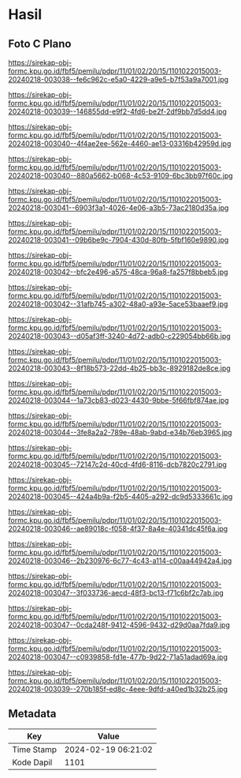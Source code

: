 # Hasil

## Foto C Plano

https://sirekap-obj-formc.kpu.go.id/fbf5/pemilu/pdpr/11/01/02/20/15/1101022015003-20240218-003038--fe6c962c-e5a0-4229-a9e5-b7f53a9a7001.jpg

https://sirekap-obj-formc.kpu.go.id/fbf5/pemilu/pdpr/11/01/02/20/15/1101022015003-20240218-003039--146855dd-e9f2-4fd6-be2f-2df9bb7d5dd4.jpg

https://sirekap-obj-formc.kpu.go.id/fbf5/pemilu/pdpr/11/01/02/20/15/1101022015003-20240218-003040--4f4ae2ee-562e-4460-ae13-03316b42959d.jpg

https://sirekap-obj-formc.kpu.go.id/fbf5/pemilu/pdpr/11/01/02/20/15/1101022015003-20240218-003040--880a5662-b068-4c53-9109-6bc3bb97f60c.jpg

https://sirekap-obj-formc.kpu.go.id/fbf5/pemilu/pdpr/11/01/02/20/15/1101022015003-20240218-003041--6903f3a1-4026-4e06-a3b5-73ac2180d35a.jpg

https://sirekap-obj-formc.kpu.go.id/fbf5/pemilu/pdpr/11/01/02/20/15/1101022015003-20240218-003041--09b6be9c-7904-430d-80fb-5fbf160e9890.jpg

https://sirekap-obj-formc.kpu.go.id/fbf5/pemilu/pdpr/11/01/02/20/15/1101022015003-20240218-003042--bfc2e496-a575-48ca-96a8-fa257f8bbeb5.jpg

https://sirekap-obj-formc.kpu.go.id/fbf5/pemilu/pdpr/11/01/02/20/15/1101022015003-20240218-003042--31afb745-a302-48a0-a93e-5ace53baaef9.jpg

https://sirekap-obj-formc.kpu.go.id/fbf5/pemilu/pdpr/11/01/02/20/15/1101022015003-20240218-003043--d05af3ff-3240-4d72-adb0-c229054bb66b.jpg

https://sirekap-obj-formc.kpu.go.id/fbf5/pemilu/pdpr/11/01/02/20/15/1101022015003-20240218-003043--8f18b573-22dd-4b25-bb3c-8929182de8ce.jpg

https://sirekap-obj-formc.kpu.go.id/fbf5/pemilu/pdpr/11/01/02/20/15/1101022015003-20240218-003044--1a73cb83-d023-4430-9bbe-5f66fbf874ae.jpg

https://sirekap-obj-formc.kpu.go.id/fbf5/pemilu/pdpr/11/01/02/20/15/1101022015003-20240218-003044--3fe8a2a2-789e-48ab-9abd-e34b76eb3965.jpg

https://sirekap-obj-formc.kpu.go.id/fbf5/pemilu/pdpr/11/01/02/20/15/1101022015003-20240218-003045--72147c2d-40cd-4fd6-8116-dcb7820c2791.jpg

https://sirekap-obj-formc.kpu.go.id/fbf5/pemilu/pdpr/11/01/02/20/15/1101022015003-20240218-003045--424a4b9a-f2b5-4405-a292-dc9d5333661c.jpg

https://sirekap-obj-formc.kpu.go.id/fbf5/pemilu/pdpr/11/01/02/20/15/1101022015003-20240218-003046--ae89018c-f058-4f37-8a4e-40341dc45f6a.jpg

https://sirekap-obj-formc.kpu.go.id/fbf5/pemilu/pdpr/11/01/02/20/15/1101022015003-20240218-003046--2b230976-6c77-4c43-a114-c00aa44942a4.jpg

https://sirekap-obj-formc.kpu.go.id/fbf5/pemilu/pdpr/11/01/02/20/15/1101022015003-20240218-003047--3f033736-aecd-48f3-bc13-f71c6bf2c7ab.jpg

https://sirekap-obj-formc.kpu.go.id/fbf5/pemilu/pdpr/11/01/02/20/15/1101022015003-20240218-003047--0cda248f-9412-4596-9432-d29d0aa7fda9.jpg

https://sirekap-obj-formc.kpu.go.id/fbf5/pemilu/pdpr/11/01/02/20/15/1101022015003-20240218-003047--c0939858-fd1e-477b-9d22-71a51adad69a.jpg

https://sirekap-obj-formc.kpu.go.id/fbf5/pemilu/pdpr/11/01/02/20/15/1101022015003-20240218-003039--270b185f-ed8c-4eee-9dfd-a40ed1b32b25.jpg


## Metadata

| Key        | Value               |
| ---------- | ------------------- |
| Time Stamp | 2024-02-19 06:21:02 |
| Kode Dapil | 1101                |



